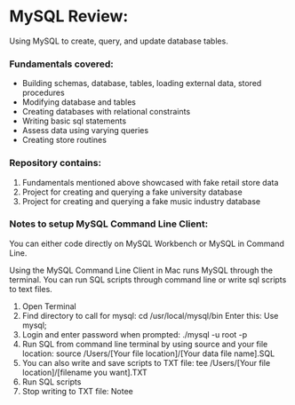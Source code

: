 # MySQL Review:
Using MySQL to create, query, and update database tables.

### Fundamentals covered:
- Building schemas, database, tables, loading external data, stored procedures
- Modifying database and tables
- Creating databases with relational constraints
- Writing basic sql statements
- Assess data using varying queries
- Creating store routines

### Repository contains:
1. Fundamentals mentioned above showcased with fake retail store data
2. Project for creating and querying a fake university database
3. Project for creating and querying a fake music industry database


### Notes to setup MySQL Command Line Client:
You can either code directly on MySQL Workbench or MySQL in Command Line. 

Using the MySQL Command Line Client in Mac runs MySQL through the terminal. You can run SQL scripts through command line or write sql scripts to text files.

1) Open Terminal
2) Find directory to call for mysql: cd /usr/local/mysql/bin
   Enter this: Use mysql;
3) Login and enter password when prompted: ./mysql -u root -p
4) Run SQL from command line terminal by using source and your file location: 
source /Users/[Your file location]/[Your data file name].SQL
5) You can also write and save scripts to TXT file: 
tee /Users/[Your file location]/[filename you want].TXT
6) Run SQL scripts
7) Stop writing to TXT file: Notee

